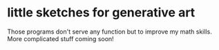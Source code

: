 # little sketches for generative art
Those programs don't serve any function but to improve my math skills. More complicated stuff coming soon!